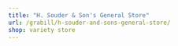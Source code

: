 ```yaml
---
title: "H. Souder & Son's General Store"
url: /grabill/h-souder-and-sons-general-store/
shop: variety store
---
```

